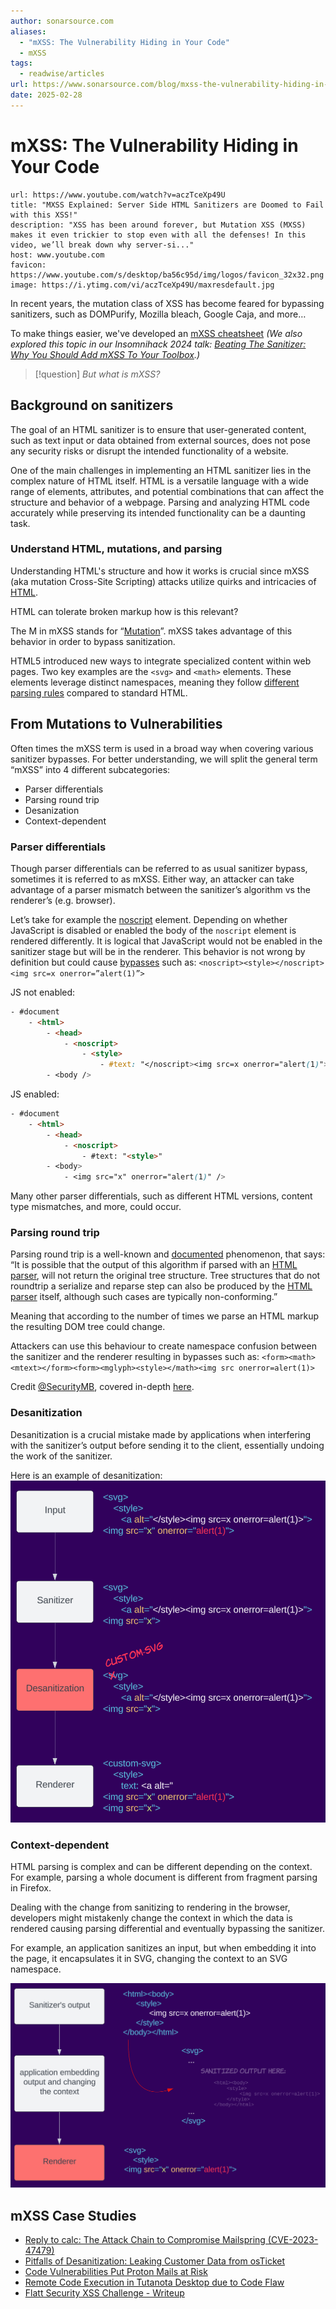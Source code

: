 ```yaml
---
author: sonarsource.com
aliases:
  - "mXSS: The Vulnerability Hiding in Your Code"
  - mXSS
tags:
  - readwise/articles
url: https://www.sonarsource.com/blog/mxss-the-vulnerability-hiding-in-your-code/
date: 2025-02-28
---
```

# mXSS: The Vulnerability Hiding in Your Code


```cardlink
url: https://www.youtube.com/watch?v=aczTceXp49U
title: "MXSS Explained: Server Side HTML Sanitizers are Doomed to Fail with this XSS!"
description: "XSS has been around forever, but Mutation XSS (MXSS) makes it even trickier to stop even with all the defenses! In this video, we’ll break down why server-si..."
host: www.youtube.com
favicon: https://www.youtube.com/s/desktop/ba56c95d/img/logos/favicon_32x32.png
image: https://i.ytimg.com/vi/aczTceXp49U/maxresdefault.jpg
```

In recent years, the mutation class of XSS has become feared for bypassing sanitizers, such as DOMPurify, Mozilla bleach, Google Caja, and more… [](https://read.readwise.io/read/01jn6d870db955qrzv31fa5egb)

To make things easier, we've developed an [mXSS cheatsheet](https://sonarsource.github.io/mxss-cheatsheet/) [](https://read.readwise.io/read/01jn6dgnqz5fmjege07verzz9t)
*(We also explored this topic in our Insomnihack 2024 talk: [Beating The Sanitizer: Why You Should Add mXSS To Your Toolbox](https://www.youtube.com/watch?v=g3yzTQnIgtE).) [](https://read.readwise.io/read/01jn6d8gfw089pz049y5nrhnn0)*

>[!question]
>*But what is mXSS?*

## Background on sanitizers

The goal of an HTML sanitizer is to ensure that user-generated content, such as text input or data obtained from external sources, does not pose any security risks or disrupt the intended functionality of a website. [](https://read.readwise.io/read/01jn6daxk00zq8vmb94adh0rts)

One of the main challenges in implementing an HTML sanitizer lies in the complex nature of HTML itself. HTML is a versatile language with a wide range of elements, attributes, and potential combinations that can affect the structure and behavior of a webpage. Parsing and analyzing HTML code accurately while preserving its intended functionality can be a daunting task. [](https://read.readwise.io/read/01jn6db8vdap5nf28fbqdjc1n4)

### Understand HTML, mutations, and parsing

Understanding HTML's structure and how it works is crucial since mXSS (aka mutation Cross-Site Scripting) attacks utilize quirks and intricacies of [HTML](../../Dev,%20ICT%20&%20Cybersec/Dev,%20scripting%20&%20OS/HTML.md). [](https://read.readwise.io/read/01jn6dbwkhddpy6m9x70r0fxnf) 

HTML can tolerate broken markup how is this relevant?

The M in mXSS stands for “[Mutation](../../Dev,%20ICT%20&%20Cybersec/Dev,%20scripting%20&%20OS/HTML.md#Mutation)”. mXSS takes advantage of this behavior in order to bypass sanitization.

HTML5 introduced new ways to integrate specialized content within web pages. Two key examples are the `<svg>` and `<math>` elements. These elements leverage distinct namespaces, meaning they follow [different parsing rules](../../Dev,%20ICT%20&%20Cybersec/Dev,%20scripting%20&%20OS/HTML.md#Different%20content%20parsing%20types) compared to standard HTML. [](https://read.readwise.io/read/01jn6dqcrscbc2t5rtwhk3xmcw)

## From Mutations to Vulnerabilities

 Often times the mXSS term is used in a broad way when covering various sanitizer bypasses. For better understanding, we will split the general term “mXSS” into 4 different subcategories: [](https://read.readwise.io/read/01jn6e0bbx93rxkbj8brxne2b8)

- Parser differentials
- Parsing round trip
- Desanization
- Context-dependent

### Parser differentials

Though parser differentials can be referred to as usual sanitizer bypass, sometimes it is referred to as mXSS. Either way, an attacker can take advantage of a parser mismatch between the sanitizer’s algorithm vs the renderer’s (e.g. browser). [](https://read.readwise.io/read/01jn6e2b1s1813h5hczenqnas1)

Let’s take for example the [noscript](https://html.spec.whatwg.org/multipage/scripting.html#the-noscript-element) element. [](https://read.readwise.io/read/01jn6e43sfrzsc5nnj0jy19s6t) Depending on whether JavaScript is disabled or enabled the body of the `noscript` element is rendered differently. It is logical that JavaScript would not be enabled in the sanitizer stage but will be in the renderer. This behavior is not wrong by definition but could cause [bypasses](https://checkmarx.com/blog/vulnerabilities-discovered-in-mozilla-bleach/) such as: `<noscript><style></noscript><img src=x onerror=”alert(1)”>` [](https://read.readwise.io/read/01jn6e4jypp95jv2jp898863b1)

JS not enabled:
```html
- #document
    - <html>
        - <head>
            - <noscript>
                - <style>
                    - #text: "</noscript><img src=x onerror="alert(1)">"
        - <body />
```

JS enabled:
```html
- #document
    - <html>
        - <head>
            - <noscript>
                - #text: "<style>"
        - <body>
            - <img src="x" onerror="alert(1)" />
```

Many other parser differentials, such as different HTML versions, content type mismatches, and more, could occur. [](https://read.readwise.io/read/01jn6e4qmwtapjd42xnwfe90nh)


### Parsing round trip

Parsing round trip is a well-known and [documented](https://html.spec.whatwg.org/multipage/parsing.html#serialising-html-fragments) phenomenon, that says: “It is possible that the output of this algorithm if parsed with an [HTML parser](https://html.spec.whatwg.org/multipage/parsing.html#html-parser), will not return the original tree structure. Tree structures that do not roundtrip a serialize and reparse step can also be produced by the [HTML parser](https://html.spec.whatwg.org/multipage/parsing.html#html-parser) itself, although such cases are typically non-conforming.” [](https://read.readwise.io/read/01jn6e5n3d963n12fstgd78g3j)

Meaning that according to the number of times we parse an HTML markup the resulting DOM tree could change. [](https://read.readwise.io/read/01jn6e5w86cbsa9naz93rg6xxd)

Attackers can use this behaviour to create namespace confusion between the sanitizer and the renderer resulting in bypasses such as:
 `<form><math><mtext></form><form><mglyph><style></math><img src onerror=alert(1)>`
 
 Credit [@SecurityMB](https://twitter.com/SecurityMB), covered in-depth [here](https://research.securitum.com/mutation-xss-via-mathml-mutation-dompurify-2-0-17-bypass/). [](https://read.readwise.io/read/01jn6ebz4sd55d6ayf1hbrd31k)

### Desanitization

Desanitization is a crucial mistake made by applications when interfering with the sanitizer’s output before sending it to the client, essentially undoing the work of the sanitizer. [](https://read.readwise.io/read/01jn6ect2hqtr85akznank1dww)

Here is an example of desanitization: [](https://read.readwise.io/read/01jn6epbqncs8wpr1c2vjzwtb5)
![](attachments/mXss_Desanitization.png)


### Context-dependent

HTML parsing is complex and can be different depending on the context. For example, parsing a whole document is different from fragment parsing in Firefox. [](https://read.readwise.io/read/01jn6eqn314cafzgzgq2svmpg6)

Dealing with the change from sanitizing to rendering in the browser, developers might mistakenly change the context in which the data is rendered causing parsing differential and eventually bypassing the sanitizer. [](https://read.readwise.io/read/01jn6er48fv6fhn6c77bt1rajt)

For example, an application sanitizes an input, but when embedding it into the page, it encapsulates it in SVG, changing the context to an SVG namespace.
 
![](attachments/xXss_context-dependent.png)

## mXSS Case Studies

- [Reply to calc: The Attack Chain to Compromise Mailspring (CVE-2023-47479)](https://www.sonarsource.com/blog/reply-to-calc-the-attack-chain-to-compromise-mailspring/)
- [Pitfalls of Desanitization: Leaking Customer Data from osTicket](https://www.sonarsource.com/blog/pitfalls-of-desanitization-leaking-customer-data-from-osticket/)
- [Code Vulnerabilities Put Proton Mails at Risk](https://www.sonarsource.com/blog/code-vulnerabilities-leak-emails-in-proton-mail/)
- [Remote Code Execution in Tutanota Desktop due to Code Flaw](https://www.sonarsource.com/blog/remote-code-execution-in-tutanota-desktop-due-to-code-flaw/)
- [Flatt Security XSS Challenge - Writeup](blig.one%20-%20Flatt%20Security%20XSS%20Challenge%20-%20Writeup.md)

